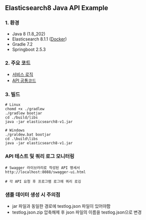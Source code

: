 ## Elasticsearch8 Java API Example
  
### 1. 환경
- Java 8 (1.8_202)
- Elasticsearch 8.1.1 ([Docker](https://github.com/kimheonseung/elasticsearch8/tree/master/docker-es8))
- Gradle 7.2
- Springboot 2.5.3
  
### 2. 주요 코드
- [서비스 로직](https://github.com/kimheonseung/elasticsearch8/tree/master/src/main/java/com/devh/example/elasticsearch8/service)
- [API 공통코드](https://github.com/kimheonseung/elasticsearch8/tree/master/src/main/java/com/devh/example/elasticsearch8/api)
  
### 3. 빌드
```shell
# Linux
chomd +x ./gradlew
./gradlew bootjar 
cd ./build/libs
java -jar elasticsearch8-v1.jar

# Windows
./graldew.bat bootjar
cd .\build\libs
java -jar elasticsearch8-v1.jar
```
  
### API 테스트 및 쿼리 로그 모니터링
```shell
# Swagger 라이브러리로 작성된 API 명세서
http://localhost:8088/swagger-ui.html

# 각 API 요청 후 프로그램 로그에 쿼리 로깅
```

### 샘플 데이터 생성 시 주의점
- jar 파일과 동일한 경로에 testlog.json 파일이 있어야함
- testlog.json.zip 압축해제 후 json 파일의 이름을 testlog.json으로 변경